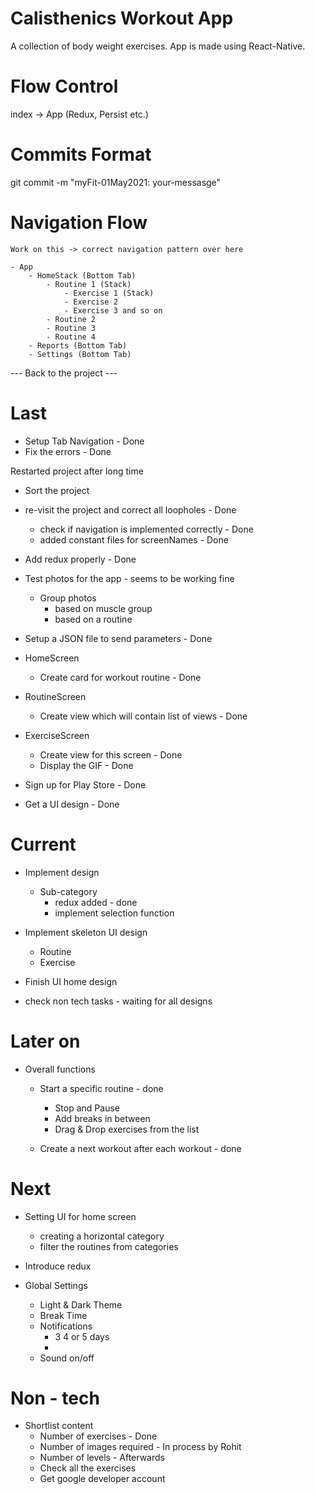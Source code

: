 # Calisthenics Workout App
A collection of body weight exercises. App is made using React-Native.

# Flow Control 
index -> App (Redux, Persist etc.)

# Commits Format
git commit -m "myFit-01May2021: your-messasge"

# Navigation Flow
    Work on this -> correct navigation pattern over here
    
    - App
        - HomeStack (Bottom Tab)
            - Routine 1 (Stack)
                - Exercise 1 (Stack)
                - Exercise 2
                - Exercise 3 and so on 
            - Routine 2
            - Routine 3
            - Routine 4
        - Reports (Bottom Tab)
        - Settings (Bottom Tab)

--- Back to the project ---

# Last
- Setup Tab Navigation - Done
- Fix the errors - Done

Restarted project after long time
- Sort the project
- re-visit the project and correct all loopholes - Done
    - check if navigation is implemented correctly - Done
    - added constant files for screenNames - Done
- Add redux properly - Done


- Test photos for the app - seems to be working fine
    - Group photos
        - based on muscle group
        - based on a routine 

- Setup a JSON file to send parameters - Done

- HomeScreen 
    - Create card for workout routine - Done

- RoutineScreen 
    - Create view which will contain list of views - Done

- ExerciseScreen
    - Create view for this screen - Done
    - Display the GIF - Done

- Sign up for Play Store - Done

- Get a UI design - Done

# Current
- Implement design 
    - Sub-category
        - redux added - done
        - implement selection function

- Implement skeleton UI design 
    - Routine
    - Exercise
    
- Finish UI home design

- check non tech tasks - waiting for all designs

# Later on

- Overall functions
    - Start a specific routine - done

        - Stop and Pause
        - Add breaks in between
        - Drag & Drop exercises from the list

    - Create a next workout after each workout - done


# Next
- Setting UI for home screen
    - creating a horizontal category
    - filter the routines from categories

- Introduce redux

- Global Settings
    - Light & Dark Theme
    - Break Time
    - Notifications
        - 3 4 or 5 days
        - 
    - Sound on/off

# Non - tech 
- Shortlist content
    - Number of exercises - Done
    - Number of images required - In process by Rohit
    - Number of levels - Afterwards
    - Check all the exercises
    - Get google developer account
    
